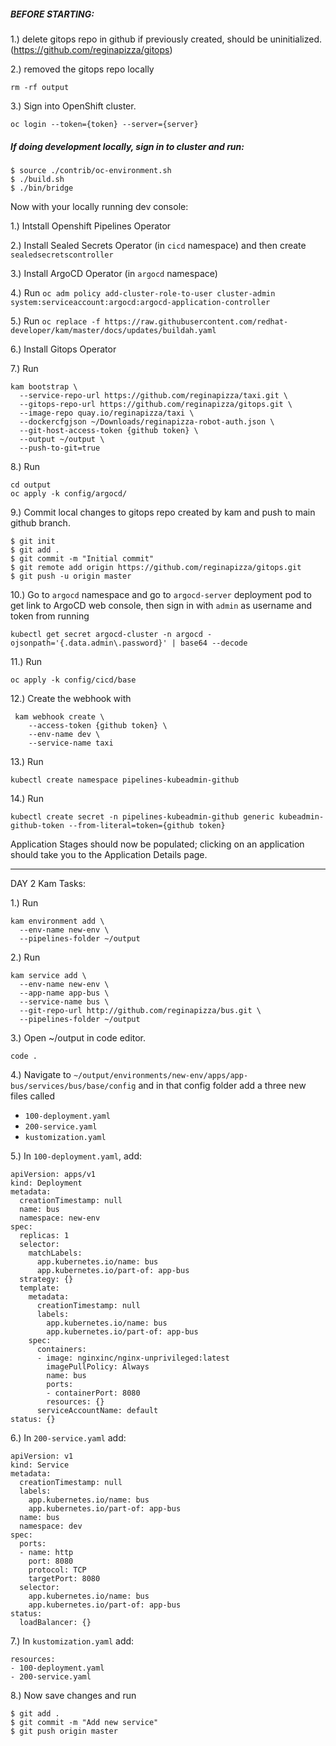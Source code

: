 ##### BEFORE STARTING: 
1.) delete gitops repo in github if previously created, should be uninitialized. (https://github.com/reginapizza/gitops)

2.) removed the gitops repo locally
```
rm -rf output
```
3.) Sign into OpenShift cluster. 
```
oc login --token={token} --server={server}
```

##### If doing development locally, sign in to cluster and run:
```
$ source ./contrib/oc-environment.sh
$ ./build.sh
$ ./bin/bridge
```

Now with your locally running dev console:

1.) Intstall Openshift Pipelines Operator

2.) Install Sealed Secrets Operator (in `cicd` namespace) and then create `sealedsecretscontroller`

3.) Install ArgoCD Operator (in `argocd` namespace)

4.) Run `oc adm policy add-cluster-role-to-user cluster-admin system:serviceaccount:argocd:argocd-application-controller`

5.) Run `oc replace -f https://raw.githubusercontent.com/redhat-developer/kam/master/docs/updates/buildah.yaml`

6.) Install Gitops Operator

7.) Run
```
kam bootstrap \
  --service-repo-url https://github.com/reginapizza/taxi.git \
  --gitops-repo-url https://github.com/reginapizza/gitops.git \
  --image-repo quay.io/reginapizza/taxi \
  --dockercfgjson ~/Downloads/reginapizza-robot-auth.json \
  --git-host-access-token {github token} \
  --output ~/output \
  --push-to-git=true
```

8.) Run
```
cd output
oc apply -k config/argocd/
```

9.) Commit local changes to gitops repo created by kam and push to main github branch. 
```
$ git init
$ git add .
$ git commit -m "Initial commit"
$ git remote add origin https://github.com/reginapizza/gitops.git
$ git push -u origin master
```

10.) Go to `argocd` namespace and go to `argocd-server` deployment pod to get link to ArgoCD web console, then sign in with `admin` as username and token from running
```
kubectl get secret argocd-cluster -n argocd -ojsonpath='{.data.admin\.password}' | base64 --decode
```

11.) Run 
```
oc apply -k config/cicd/base
```

12.) Create the webhook with
```
 kam webhook create \
    --access-token {github token} \
    --env-name dev \
    --service-name taxi
```

13.) Run
```
kubectl create namespace pipelines-kubeadmin-github
```

14.) Run
```
kubectl create secret -n pipelines-kubeadmin-github generic kubeadmin-github-token --from-literal=token={github token}
```

Application Stages should now be populated; clicking on an application should take you to the Application Details page.
____________________________________
DAY 2 Kam Tasks:

1.) Run
```
kam environment add \
  --env-name new-env \
  --pipelines-folder ~/output
```

2.) Run
```
kam service add \
  --env-name new-env \
  --app-name app-bus \
  --service-name bus \
  --git-repo-url http://github.com/reginapizza/bus.git \
  --pipelines-folder ~/output
```

3.) Open ~/output in code editor. 
```
code .
```

4.) Navigate to  `~/output/environments/new-env/apps/app-bus/services/bus/base/config` and in that config folder add a three new files called 
- `100-deployment.yaml`
- `200-service.yaml` 
- `kustomization.yaml`

5.) In `100-deployment.yaml`, add:
```
apiVersion: apps/v1
kind: Deployment
metadata:
  creationTimestamp: null
  name: bus
  namespace: new-env
spec:
  replicas: 1
  selector:
    matchLabels:
      app.kubernetes.io/name: bus
      app.kubernetes.io/part-of: app-bus
  strategy: {}
  template:
    metadata:
      creationTimestamp: null
      labels:
        app.kubernetes.io/name: bus
        app.kubernetes.io/part-of: app-bus
    spec:
      containers:
      - image: nginxinc/nginx-unprivileged:latest
        imagePullPolicy: Always
        name: bus
        ports:
        - containerPort: 8080
        resources: {}
      serviceAccountName: default
status: {}
```

6.) In `200-service.yaml` add:
```
apiVersion: v1
kind: Service
metadata:
  creationTimestamp: null
  labels:
    app.kubernetes.io/name: bus
    app.kubernetes.io/part-of: app-bus
  name: bus
  namespace: dev
spec:
  ports:
  - name: http
    port: 8080
    protocol: TCP
    targetPort: 8080
  selector:
    app.kubernetes.io/name: bus
    app.kubernetes.io/part-of: app-bus
status:
  loadBalancer: {}
```

7.) In `kustomization.yaml` add:
```
resources:
- 100-deployment.yaml
- 200-service.yaml
```

8.) Now save changes and run
```
$ git add .
$ git commit -m "Add new service"
$ git push origin master
```
